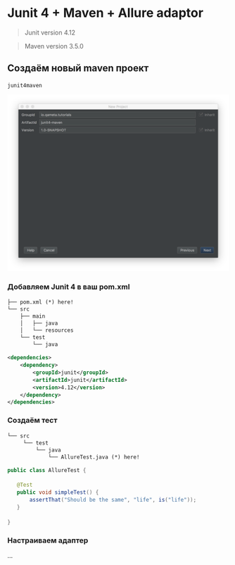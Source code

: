 # Junit 4 + Maven + Allure adaptor

>Junit version 4.12

>Maven version 3.5.0 

## Создаём новый maven проект

```
junit4maven
```

![Alt text](../../img/java/junit/new-maven-project.png)

### Добавляем Junit 4 в ваш pom.xml

```
├── pom.xml (*) here!
└── src
    ├── main
    │   ├── java
    │   └── resources
    └── test
        └── java
```

```xml
<dependencies>
    <dependency>
        <groupId>junit</groupId>
        <artifactId>junit</artifactId>
        <version>4.12</version>
    </dependency>
</dependencies>
```

### Создаём тест

```
└── src
     └── test
         └── java
             └── AllureTest.java (*) here!
```

```java
public class AllureTest {
       
   @Test
   public void simpleTest() {
       assertThat("Should be the same", "life", is("life"));
   }
       
}
```

### Настраиваем адаптер

...